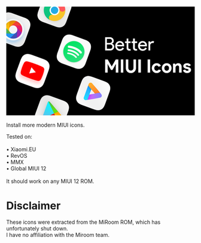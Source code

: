 ![banner](banner.png)

Install more modern MIUI icons.

Tested on:\
\
• Xiaomi.EU\
• RevOS\
• MMX\
• Global MIUI 12\
\
It should work on any MIUI 12 ROM.

# Disclaimer
These icons were extracted from the MiRoom ROM, which has unfortunately shut down.\
I have no affiliation with the Miroom team.

